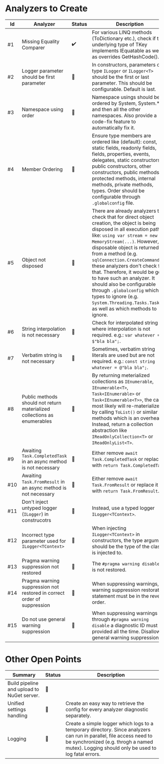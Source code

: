 # Analyzers to Create

| Id | Analyzer | Status | Description |
|----------|----------|--------|-------------|
| #1 | Missing Equality Comparer | ✔️ | For various LINQ methods (ToDictionary etc.), check if the underlying type of TKey implements IEquatable<T> as well as overrides GetHashCode(). |
| #2 |  Logger parameter should be first parameter | 🔵 | In constructors, parameters of type `ILogger` or `ILogger<T>` should be the first or last parameter. This should be configurable. Default is last. |
| #3 |  Namespace using order | 🔵 | Namespace usings should be ordered by System, System.* and then all the other namespaces. Also provide a code-fix feature to automatically fix it. |
| #4 |  Member Ordering | 🔵 | Ensure type members are ordered like (default): const, static fields, readonly fields, fields, properties, events, delegates, static constructors, public constructors, other constructors, public methods, protected methods, internal methods, private methods, types. Order should be configurable through `.globalconfig`  file. |
| #5 |  Object not disposed | 🔵 | There are already analyzers to check that for direct object creation, the object is being disposed in all execution paths like: `using var stream = new MemoryStream(...)`. However, if a disposable object is returned from a method (e.g. `sqlConnection.CreateCommand()`), these analyzers don't check for that. Therefore, it would be good to have such an analyzer. It should also be configurable through `.globalconfig` which types to ignore (e.g. `System.Threading.Tasks.Task`) as well as which methods to ignore. |
| #6 |  String interpolation is not necessary | 🔵 | Check for interpolated string where interpolation is not  required. e.g.: `var whatever = $"bla bla";`. |
| #7 |  Verbatim string is not necessary | 🔵 | Sometimes, verbatim string literals are used but are not required. e.g.: `const string whatever = @"bla bla";`. |
| #8 |  Public methods should not return materialized collections as enumerables  | 🔵 | By returning meterialized collections as `IEnumerable`, `IEnumerable<T>`, `Task<IEnumerable>` or `Task<IEnumerable<T>>`, the caller most likely will re-materialize it by calling `ToList()` or similar methods which is an overhead. Instead, return a collection abstraction like `IReadOnlyCollection<T>` or `IReadOnlyList<T>`. |
| #9 |  Awaiting `Task.CompletedTask` in an async method is not necessary | 🔵 | Either remove `await Task.CompletedTask` or replace it with `return Task.CompletedTask`. |
| #10 | Awaiting `Task.FromResult` in an async method is not necessary | 🔵 | Either remove `await Task.FromResult` or replace it with `return Task.FromResult`. |
| #11 | Don't inject untyped logger (`ILogger`) in construcotrs | 🔵 | Instead, use a typed logger `ILogger<TContext>`. |
| #12 | Incorrect type parameter used for `ILogger<TContext>` | 🔵 | When injecting `ILogger<TContext>` in constructors, the type argument should be the type of the class it is injected to. |
| #13 | Pragma warning suppression not restored | 🔵 | The `#pragma warning disable X` is not restored. |
| #14 | Pragma warning suppression not restored in correct order of suppression | 🔵 | When suppressing warnings, the warning suppression restoration statement must be in the reverse order. |
| #15 | Do not use general warning suppression | 🔵 | When suppressing warnings through `#pragma warning disable` a diagnostic ID must be provided all the time. Disallow general warning suppression.  |

# Other Open Points
| Summary | Status | Description |
|---------|--------|-------------|
| Build pipeline and upload to NuGet server. | 🔵 | |
| Unified settings handling | 🔵 | Create an easy way to retrieve the config for every analyzer diagnostic separately. |
| Logging | 🔵 | Create a simple logger which logs to a temporary directory. Since analyzers can run in parallel, file access need to be synchronized (e.g. throgh a named mutex). Logging should only be used to log fatal errors. |

